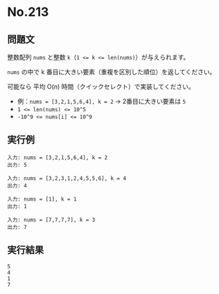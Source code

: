 # No.213

## 問題文

整数配列 `nums` と整数 `k`（`1 <= k <= len(nums)`）が与えられます。

`nums` の中で k 番目に大きい要素（重複を区別した順位）を返してください。

可能なら 平均 O(n) 時間（クイックセレクト）で実装してください。

* 例：`nums = [3,2,1,5,6,4], k = 2` → 2番目に大きい要素は `5`
* `1 <= len(nums) <= 10^5`
* `-10^9 <= nums[i] <= 10^9`

## 実行例

```
入力: nums = [3,2,1,5,6,4], k = 2
出力: 5

入力: nums = [3,2,3,1,2,4,5,5,6], k = 4
出力: 4

入力: nums = [1], k = 1
出力: 1

入力: nums = [7,7,7,7], k = 3
出力: 7
```

## 実行結果

```
5
4
1
7
```
